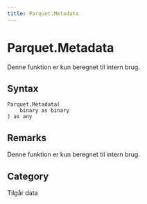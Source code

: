 ```yaml
---
title: Parquet.Metadata
---
```


# Parquet.Metadata


Denne funktion er kun beregnet til intern brug.


## Syntax

```powerquery
Parquet.Metadata(
    binary as binary
) as any
```


## Remarks

Denne funktion er kun beregnet til intern brug.



## Category
Tilgår data
